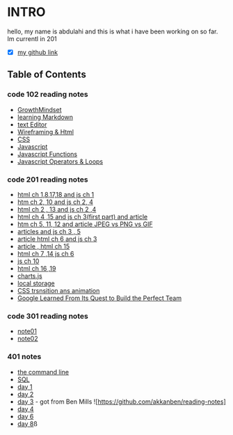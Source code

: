 # INTRO

hello, my name is abdulahi and this is what i have been working on so far. Im currentl in 201

- [x] [my github link](https://github.com/AbdulahiMohamud)

## Table of Contents

### code 102 reading notes

- [GrowthMindset](./mindset.md)
- [learning Markdown](./read01.md)
- [text Editor](./reading2.md)
- [Wireframing & Html](./read04.md)
- [CSS](./reading05.md)
- [Javascript](./reading06.md)
- [Javascript Functions](./reading07.md)
- [Javascript Operators & Loops](./reading08.md)

### code 201 reading notes

- [html ch 1,8,17,18 and js ch 1](./class01.md)
- [htm ch 2, 10 and js ch 2, 4](./class02.md)
- [html ch 2 , 13 and js ch 2 ,4](./class03.md)
- [html ch 4 ,15 and js ch 3(first part) and article ](./class04.md)
- [htm ch 5, 11, 12 and article JPEG vs PNG vs GIF](./class05.md)
- [articles and js ch 3 , 5](./class06.md)
- [article html ch 6 and js ch 3](./class07.md)
- [article , html ch 15](./class08.md)
- [html ch 7 ,14 js ch 6](./class09.md)
- [js ch 10](./class10.md)
- [html ch 16 ,19](./class11.md)
- [charts.js](./class12.md)
- [local storage](./class13.md)
- [CSS trsnsition ans animation](./class14.md)
- [Google Learned From Its Quest to Build the Perfect Team](./class15.md)

### code 301 reading notes

- [note01](./301.read01.md)
- [note02](./301.read02.md)

### 401 notes

- [the command line](./401%20Advanced%20Software%20Development/reading1.md)
- [SQL](./401%20Advanced%20Software%20Development/SQL-reading.md)
- [day 1](./401%20Advanced%20Software%20Development/read01.md)
- [day 2](./401%20Advanced%20Software%20Development/read02.md)
- [day 3](./401%20Advanced%20Software%20Development/read03.md) - got from Ben Mills ![https://github.com/akkanben/reading-notes]
- [day 4](./401%20Advanced%20Software%20Development/read04.md)
- [day 6](./401%20Advanced%20Software%20Development/read06.md)
- [day 8](./401%20Advanced%20Software%20Development/read08.md)ß